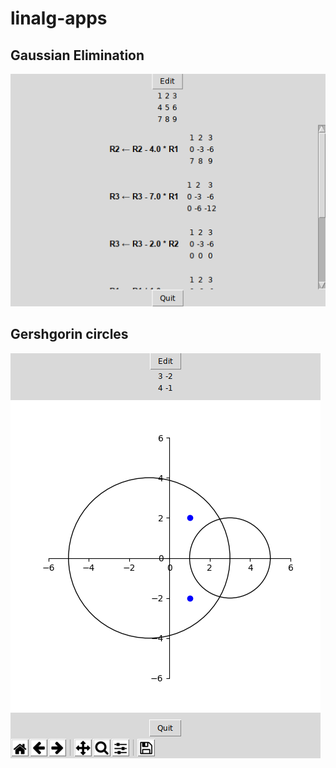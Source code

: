# linalg-apps
## Gaussian Elimination
![Gaussian elimination](./pics/gaussian_elimination.png)

## Gershgorin circles
![Gershgorin circles](./pics/gershgorin_circles.png)
